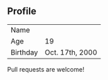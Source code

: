 
## Profile
|||
|----|----|
|Name|<!-- Shun Tanigome -->|
|Age|19|
|Birthday|Oct. 17th, 2000|


Pull requests are welcome!
